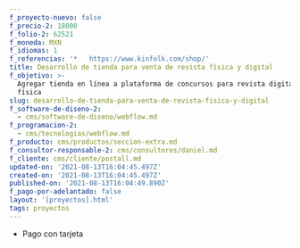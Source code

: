 ```yaml
---
f_proyecto-nuevo: false
f_precio-2: 18000
f_folio-2: 62521
f_moneda: MXN
f_idiomas: 1
f_referencias: '*   https://www.kinfolk.com/shop/'
title: Desarrollo de tienda para venta de revista física y digital
f_objetivo: >-
  Agregar tienda en línea a plataforma de concursos para revista digital y
  física
slug: desarrollo-de-tienda-para-venta-de-revista-fisica-y-digital
f_software-de-diseno-2:
  - cms/software-de-diseno/webflow.md
f_programacion-2:
  - cms/tecnologias/webflow.md
f_producto: cms/productos/seccion-extra.md
f_consultor-responsable-2: cms/consultores/daniel.md
f_cliente: cms/cliente/postall.md
updated-on: '2021-08-13T16:04:45.497Z'
created-on: '2021-08-13T16:04:45.497Z'
published-on: '2021-08-13T16:04:49.890Z'
f_pago-por-adelantado: false
layout: '[proyectos].html'
tags: proyectos
---
```


*   Pago con tarjeta
